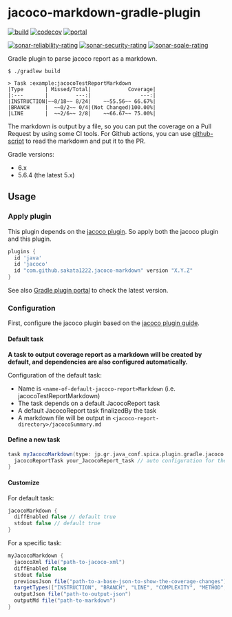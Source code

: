 # jacoco-markdown-gradle-plugin

[![build](https://github.com/sakata1222/jacoco-markdown-gradle-plugin/workflows/Java%20CI%20with%20Gradle/badge.svg)](https://github.com/sakata1222/jacoco-markdown-gradle-plugin/actions?query=workflow%3A%22Java+CI+with+Gradle%22)
[![codecov](https://codecov.io/gh/sakata1222/jacoco-markdown-gradle-plugin/branch/main/graph/badge.svg)](https://codecov.io/gh/sakata1222/jacoco-markdown-gradle-plugin)
[![portal](https://img.shields.io/maven-metadata/v?metadataUrl=https%3A%2F%2Fplugins.gradle.org%2Fm2%2Fcom%2Fgithub%2Fsakata1222%2Fjacoco-markdown%2Fcom.github.sakata1222.jacoco-markdown.gradle.plugin%2Fmaven-metadata.xml&label=Gradle+Plugin+Portal&logo=Gradle)](https://plugins.gradle.org/plugin/com.github.sakata1222.jacoco-markdown)

[![sonar-reliability-rating](https://sonarcloud.io/api/project_badges/measure?project=sakata1222_jacoco-markdown-gradle-plugin&metric=reliability_rating)](https://sonarcloud.io/dashboard?id=sakata1222_jacoco-markdown-gradle-plugin)
[![sonar-security-rating](https://sonarcloud.io/api/project_badges/measure?project=sakata1222_jacoco-markdown-gradle-plugin&metric=security_rating)](https://sonarcloud.io/dashboard?id=sakata1222_jacoco-markdown-gradle-plugin)
[![sonar-sqale-rating](https://sonarcloud.io/api/project_badges/measure?project=sakata1222_jacoco-markdown-gradle-plugin&metric=sqale_rating)](https://sonarcloud.io/dashboard?id=sakata1222_jacoco-markdown-gradle-plugin)

Gradle plugin to parse jacoco report as a markdown.

```shell
$ ./gradlew build

> Task :example:jacocoTestReportMarkdown
|Type       | Missed/Total|            Coverage|
|:---       |         ---:|                ---:|
|INSTRUCTION|~~8/18~~ 8/24|    ~~55.56~~ 66.67%|
|BRANCH     |  ~~0/2~~ 0/4|(Not Changed)100.00%|
|LINE       |  ~~2/6~~ 2/8|    ~~66.67~~ 75.00%|
```

The markdown is output by a file, so you can put the coverage on a Pull Request by using some CI
tools. For Github actions, you can use [github-script](https://github.com/actions/github-script) to
read the markdown and put it to the PR.

Gradle versions:

- 6.x
- 5.6.4 (the latest 5.x)

## Usage

### Apply plugin

This plugin depends on
the [jacoco plugin](https://docs.gradle.org/current/userguide/jacoco_plugin.html). So apply both the
jacoco plugin and this plugin.

```groovy
plugins {
  id 'java'
  id 'jacoco'
  id "com.github.sakata1222.jacoco-markdown" version "X.Y.Z"
}
```

See also
[Gradle plugin portal](https://plugins.gradle.org/plugin/com.github.sakata1222.jacoco-markdown) to
check the latest version.

### Configuration

First, configure the jacoco plugin based on the [jacoco plugin guide](
https://docs.gradle.org/current/userguide/jacoco_plugin.html).

#### Default task

**A task to output coverage report as a markdown will be created by default, and dependencies are
also configured automatically.**

Configuration of the default task:

- Name is `<name-of-default-jacoco-report>Markdown` (i.e. jacocoTestReportMarkdown)
- The task depends on a default JacocoReport task
- A default JacocoReport task finalizedBy the task
- A markdown file will be output in `<jacoco-report-directory>/jacocoSummary.md`

#### Define a new task

```groovy
task myJacocoMarkdown(type: jp.gr.java_conf.spica.plugin.gradle.jacoco.JacocoMarkdownTask) {
  jacocoReportTask your_JacocoReport_task // auto configuration for the JacocoReportTask
}
```

#### Customize

For default task:

```groovy
jacocoMarkdown {
  diffEnabled false // default true
  stdout false // default true
}
```

For a specific task:

```groovy
myJacocoMarkdown {
  jacocoXml file("path-to-jacoco-xml")
  diffEnabled false
  stdout false
  previousJson file("path-to-a-base-json-to-show-the-coverage-changes")
  targetTypes(["INSTRUCTION", "BRANCH", "LINE", "COMPLEXITY", "METHOD", "CLASS"])
  outputJson file("path-to-output-json")
  outputMd file("path-to-markdown")
}
```

